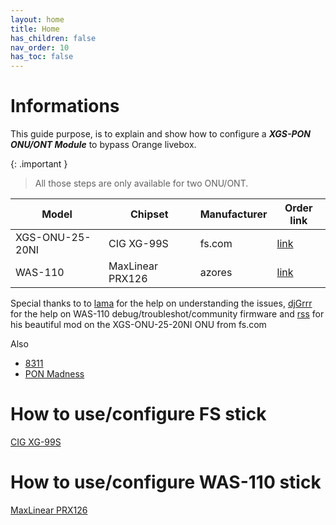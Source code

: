```yaml
---
layout: home
title: Home
has_children: false
nav_order: 10
has_toc: false
---
```


# Informations
This guide purpose, is to explain and show how to configure a ***XGS-PON ONU/ONT Module*** to bypass Orange livebox.

{: .important }
> All those steps are only available for two ONU/ONT.

| Model           | Chipset          | Manufacturer | Order link                                                             |
|-----------------|------------------|--------------|------------------------------------------------------------------------|
| XGS-ONU-25-20NI | CIG XG-99S       | fs.com       | [link](https://www.fs.com/fr/products/185594.html)                     |
| WAS-110         | MaxLinear PRX126 | azores       | [link](https://www.fibermall.com/sale-460693-xgspon-onu-sfp-stick.htm) |

Special thanks to to [lama](https://github.com/palpaga) for the help on understanding the issues, [djGrrr](https://github.com/djGrrr) for the help on WAS-110 debug/troubleshot/community firmware and [rss](https://github.com/rssor) for his beautiful mod on the XGS-ONU-25-20NI ONU from fs.com

Also
- [8311](https://pon.wiki)
- [PON Madness](https://hackaday.io/project/194709-pon-madness-bypass-xgs-pon-ontswith-a-stick)

# How to use/configure FS stick
[CIG XG-99S](https://akhamar.github.io/orange-xgs-pon/20_fs_onu.html)

# How to use/configure WAS-110 stick
[MaxLinear PRX126](https://akhamar.github.io/orange-xgs-pon/30_was_onu.html)



<!--
 {% t global.tagline %}
-->
